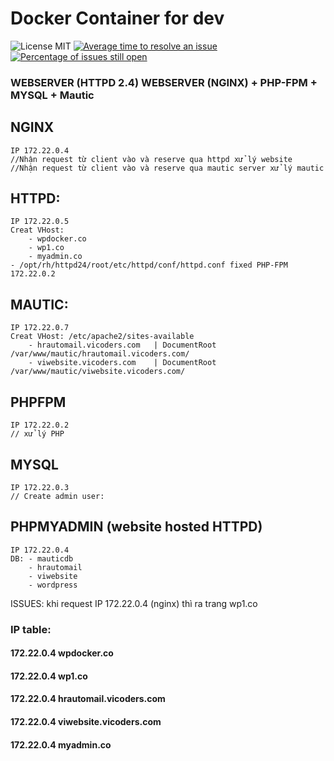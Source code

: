 # Docker Container for dev

![License MIT](https://img.shields.io/badge/license-MIT-blue.svg?style=flat)
[![Average time to resolve an issue](http://isitmaintained.com/badge/resolution/khutran/thai-thuctap.svg)](http://isitmaintained.com/project/khutran/thai-thuctap "Average time to resolve an issue")
[![Percentage of issues still open](http://isitmaintained.com/badge/open/khutran/thai-thuctap.svg)](http://isitmaintained.com/project/khutran/thai-thuctap "Percentage of issues still open")



### WEBSERVER (HTTPD 2.4)  WEBSERVER (NGINX) + PHP-FPM + MYSQL + Mautic


## NGINX 
    IP 172.22.0.4
    //Nhận request từ client vào và reserve qua httpd xử lý website
    //Nhận request từ client vào và reserve qua mautic server xử lý mautic 

##  HTTPD: 
    IP 172.22.0.5
    Creat VHost:
        - wpdocker.co
        - wp1.co
        - myadmin.co
    - /opt/rh/httpd24/root/etc/httpd/conf/httpd.conf fixed PHP-FPM 172.22.0.2

##  MAUTIC:
    IP 172.22.0.7
    Creat VHost: /etc/apache2/sites-available
        - hrautomail.vicoders.com   | DocumentRoot /var/www/mautic/hrautomail.vicoders.com/
        - viwebsite.vicoders.com    | DocumentRoot /var/www/mautic/viwebsite.vicoders.com/

## PHPFPM 
    IP 172.22.0.2
    // xử lý PHP

## MYSQL 
    IP 172.22.0.3
    // Create admin user:
    

## PHPMYADMIN (website hosted HTTPD)
    IP 172.22.0.4
    DB: - mauticdb
        - hrautomail
        - viwebsite
        - wordpress

ISSUES: khi request IP 172.22.0.4 (nginx) thì ra trang wp1.co


### IP table:
####    172.22.0.4      wpdocker.co
####    172.22.0.4      wp1.co
####    172.22.0.4      hrautomail.vicoders.com
####    172.22.0.4      viwebsite.vicoders.com
####    172.22.0.4      myadmin.co

